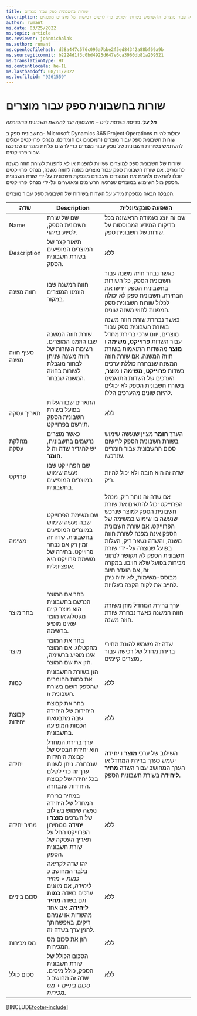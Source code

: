 ```yaml
---
title: שורות בחשבונית ספק עבור מוצרים
description: מאמר זה מסביר כיצד יש לרשום שורות חשבונית של ספק עבור מוצרים ולהשתמש בשדות השונים כדי לרשום רכישות של מוצרים מספקים.
author: rumant
ms.date: 03/25/2022
ms.topic: article
ms.reviewer: johnmichalak
ms.author: rumant
ms.openlocfilehash: d38a447c576c095a7bbe2f5ed84342a88bf69a9b
ms.sourcegitcommit: b2224d1f3c0bd4925d647e6ca3960db81a209521
ms.translationtype: HT
ms.contentlocale: he-IL
ms.lasthandoff: 08/11/2022
ms.locfileid: "9261559"
---
```

# <a name="vendor-invoice-lines-for-products"></a>שורות בחשבונית ספק עבור מוצרים

_**חל על**: פריסה בגרסת לייט – מהעסקה ועד להוצאת חשבונית פרופורמה_

בחשבונית ספק ב- Microsoft Dynamics 365 Project Operations יכולות להיות שורות חשבונית ספק עבור מוצרים (המכונים גם חומרים). מנהלי פרויקטים יכולים להשתמש בשורות חשבונית של ספק עבור מוצרים כדי לרשום עלויות מוצרים שנרכשו עבור פרוייקטים.

שורות של חשבונית ספק למוצרים עשויות להפנות או לא להפנות לשורת חוזה משנה לחומרים. אם שורת חשבונית ספק עבור מוצרים מפנה לחוזה משנה, מנהלי פרוייקטים יוכלו להתאים ולאמת את המוצרים שעבורם מונפקת חשבונית על-ידי שורת חשבונית הספק מול השימוש במוצרים שנרכשו הרשומים ומאושרים על-ידי מנהלי פרוייקטים.

הטבלה הבאה מספקת מידע על השדות בשורות של חשבונית ספק עבור מוצרים.

| שדה | Description | השפעה פונקציונלית |
| --- | --- | --- |
| Name | שם של שורת חשבונית הספק, לסיוע בזיהוי. | שם זה יוצג כעמודה הראשונה בכל בדיקות המידע המבוססות על שורות של חשבונית ספק. |
| Description | תיאור קצר של המוצרים המופיעים בשורת חשבונית הספק. | ללא |
| חוזה משנה | חוזה המשנה שבו הוזמנו המוצרים במקור. | כאשר נבחר חוזה משנה עבור חשבונית הספק, כל השורות בחשבונית הספק יירשו את הבחירה. חשבונית ספק לא יכולה לכלול שורות חשבונית ספק המפנות לחוזי משנה שונים. |
| סעיף חוזה משנה | שורת חוזה המשנה שבו הוזמנו המוצרים. רשימת השורות של חוזה משנה שניתן לבחור מוגבלת לשורות בחוזה המשנה שנבחר. | כאשר נבחרת שורת חוזה משנה בשורת חשבונית ספק עבור מוצרים, יוזנו ערכי ברירת מחדל עבור השדות **פרוייקט**, **משימה** ו **מוצר** מהשדות התואמות בשורת חוזה המשנה. אם שורת חוזה המשנה שנבחרה כוללת ערכים בשדות **פרוייקט**, **משימה** ו **מוצר**, הערכים של השדות התואמים בשורת חשבונית הספק לא יכולים להיות שונים מהערכים הללו. |
| תאריך עסקה | התארים שבו העלות בפועל בשורת חשבונית הספק תירשם בפרוייקט. | ללא|
| מחלקת עסקה | כאשר מוצרים נרשמים בחשבונית, יש להגדיר שדה זה ל **חומר**. | הערך **חומר** מציין שנעשה שימוש בשורת חשבונית הספק לרישום סכום החשבונית עבור חומרים שנרכשו. |
| פרויקט | שם הפרוייקט שבו נעשה שימוש במוצרים המופיעים בחשבונית. | שדה זה הוא חובה ולא יכול להיות ריק. |
| משימה | שם משימת הפרוייקט שבה נעשה שימוש במוצרים המופיעים בחשבונית. שדה זה זמין רק אם נבחר פרוייקט. בחירה של משימת פרוייקט היא אופציונלית. | אם שדה זה נותר ריק, מנהל הפרוייקט יכול להתאים את שורת חשבונית הספק למוצר שנרכש שנעשה בו שימוש במשימה של הפרוייקט. אם שורת חשבונית הספק אינה מפנה לשורת חוזה משנה, והשדה נשאר ריק, העלות בפועל שנוצרה על-ידי שורת חשבונית הספק לא תקושר לנתוני מכירות בפועל שלא חויבו. במקרה זה, אם הוגדר חיוב מבוסס-משימות, לא יהיה ניתן לחייב את לקוח הקצה בעלויות. |
| בחר מוצר | בחר אם המוצר הנרשם בחשבונית הוא מוצר קיים מקטלוג או מוצר שאינו מופיע ברשימה. | ערך ברירת המחדל מוזן משורת חוזה המשנה כאשר נבחרת שורת חוזה משנה. |
| מוצר | בחר את המוצר מהקטלוג. אם המוצר אינו מופיע ברשימה, הזן את שם המוצר. | שדה זה משמש להזנת מחירי ברירת מחדל של רכישה עבור מוצרים קיימים,. |
| כמות | הזן בשורת החשבונית את כמות החומרים שהספק רושם בשורת חשבונית זו. | ללא |
| קבוצת יחידות | בחר את קבוצת היחידות של היחידה שבה מתבטאת הכמות המופיעה בחשבונית. | ללא |
| יחידה | ערך ברירת המחדל הוא יחידת הבסיס של קבוצת היחידות שנבחרה. ניתן לשנות ערך זה כדי לשלם בכל יחידה של קבוצת היחידות שנבחרה. | השילוב של ערכי **מוצר** ו **יחידה** ישמש כערך ברירת המחדל או הערך המחושב עבור השדה **מחיר ליחידה** בשורת חשבונית הספק. |
| מחיר יחידה | במחיר ברירת המחדל של היחידה נעשה שימוש בשילוב של הערכים **מוצר** ו **יחידה** ממחירון הפרוייקט החל על תאריך העסקה של שורת חשבונית הספק. | ללא |
| סכום ביניים | זהו שדה לקריאה בלבד המחושב כ *כמות* &times; *מחיר ליחידה*, אם מוזנים ערכים בשדה **כמות** וגם בשדה **מחיר ליחידה**. אם אחד מהשדות או שניהם ריקים, באפשרותך להזין ערך בשדה זה. | ללא |
| מס מכירות | הזן את סכום מס המכירות. | ללא |
| סכום כולל | הסכום הכולל של שורת חשבונית הספק, כולל מיסים. שדה זה מחושב כ *סכום ביניים*  +  *מס מכירות*. | ללא |

[!INCLUDE[footer-include](../../includes/footer-banner.md)]
